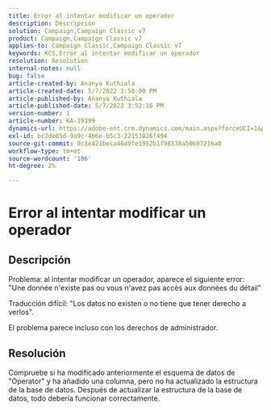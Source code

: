 ```yaml
---
title: Error al intentar modificar un operador
description: Descripción
solution: Campaign,Campaign Classic v7
product: Campaign,Campaign Classic v7
applies-to: Campaign Classic,Campaign Classic v7
keywords: KCS,Error al intentar modificar un operador
resolution: Resolution
internal-notes: null
bug: false
article-created-by: Ananya Kuthiala
article-created-date: 5/7/2022 3:50:00 PM
article-published-by: Ananya Kuthiala
article-published-date: 5/7/2022 3:52:16 PM
version-number: 1
article-number: KA-19399
dynamics-url: https://adobe-ent.crm.dynamics.com/main.aspx?forceUCI=1&pagetype=entityrecord&etn=knowledgearticle&id=6cf19855-1dce-ec11-a7b5-0022480a8e40
exl-id: bc2de85d-9a9c-4b6e-b5c3-22153826f494
source-git-commit: 0c3e421beca46d9fe1952b1f98538a50697216a0
workflow-type: tm+mt
source-wordcount: '106'
ht-degree: 2%

---
```


# Error al intentar modificar un operador

## Descripción

Problema: al intentar modificar un operador, aparece el siguiente error:<br>
&quot;Une donnée n&#39;existe pas ou vous n&#39;avez pas accès aux données du détail&quot;

Traducción difícil: &quot;Los datos no existen o no tiene que tener derecho a verlos&quot;.

El problema parece incluso con los derechos de administrador.


## Resolución


Compruebe si ha modificado anteriormente el esquema de datos de &quot;Operator&quot; y ha añadido una columna, pero no ha actualizado la estructura de la base de datos. Después de actualizar la estructura de la base de datos, todo debería funcionar correctamente.
